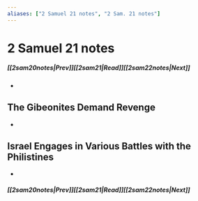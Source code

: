 ```yaml
---
aliases: ["2 Samuel 21 notes", "2 Sam. 21 notes"]
---
```

# 2 Samuel 21 notes
##### <span class=arrow-left></span>[[2sam20notes|Prev]]<span class=navigation-separator></span>[[2sam21|Read]]<span class=navigation-separator></span>[[2sam22notes|Next]]<span class=arrow-right></span>
- 
## The Gibeonites Demand Revenge
- 
## Israel Engages in Various Battles with the Philistines
- 
##### <span class=arrow-left></span>[[2sam20notes|Prev]]<span class=navigation-separator></span>[[2sam21|Read]]<span class=navigation-separator></span>[[2sam22notes|Next]]<span class=arrow-right></span>